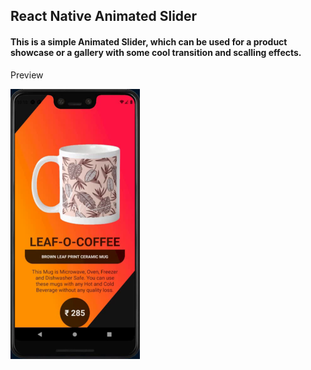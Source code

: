 ## React Native Animated Slider

#### This is a simple Animated Slider, which can be used for a product showcase or a gallery with some cool transition and scalling effects.

Preview

![](https://github.com/nbaua/rn-animated-slider/blob/master/screenshots/app-animation.png?raw=true)


